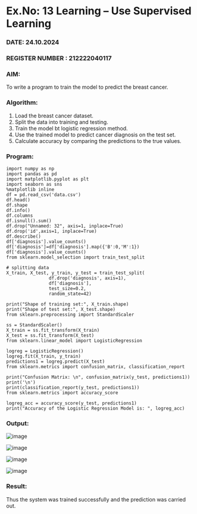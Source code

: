 # Ex.No: 13 Learning – Use Supervised Learning  
### DATE: 24.10.2024                                                                           
### REGISTER NUMBER : 212222040117
### AIM: 
To write a program to train the model to predict the breast cancer.
###  Algorithm:

1. Load the breast cancer dataset.
2. Split the data into training and testing.
3. Train the model bt logistic regression method.
4. Use the trained model to predict cancer diagnosis on the test set.
5. Calculate accuracy by comparing the predictions to the true values.

### Program:
```
import numpy as np
import pandas as pd 
import matplotlib.pyplot as plt 
import seaborn as sns
%matplotlib inline
df = pd.read_csv('data.csv')
df.head()
df.shape
df.info()
df.columns
df.isnull().sum()
df.drop("Unnamed: 32", axis=1, inplace=True)
df.drop('id',axis=1, inplace=True)
df.describe()
df['diagnosis'].value_counts()
df['diagnosis']=df['diagnosis'].map({'B':0,'M':1})
df['diagnosis'].value_counts()
from sklearn.model_selection import train_test_split

# splitting data
X_train, X_test, y_train, y_test = train_test_split(
                df.drop('diagnosis', axis=1),
                df['diagnosis'],
                test_size=0.2,
                random_state=42)

print("Shape of training set:", X_train.shape)
print("Shape of test set:", X_test.shape)
from sklearn.preprocessing import StandardScaler

ss = StandardScaler()
X_train = ss.fit_transform(X_train)
X_test = ss.fit_transform(X_test)
from sklearn.linear_model import LogisticRegression

logreg = LogisticRegression()
logreg.fit(X_train, y_train)
predictions1 = logreg.predict(X_test)
from sklearn.metrics import confusion_matrix, classification_report

print("Confusion Matrix: \n", confusion_matrix(y_test, predictions1))
print('\n')
print(classification_report(y_test, predictions1))
from sklearn.metrics import accuracy_score

logreg_acc = accuracy_score(y_test, predictions1)
print("Accuracy of the Logistic Regression Model is: ", logreg_acc)
```

### Output:

![image](https://github.com/user-attachments/assets/96a858ca-02d9-4a24-8c20-cbc8758a9748)

![image](https://github.com/user-attachments/assets/eea546b5-d57f-4c5b-9127-139f88fd3205)

![image](https://github.com/user-attachments/assets/6044d1d5-9a77-4832-91d4-95b25d085e17)

![image](https://github.com/user-attachments/assets/9b30c68f-65c5-4b37-a40d-24d735206108)


### Result:
Thus the system was trained successfully and the prediction was carried out.

